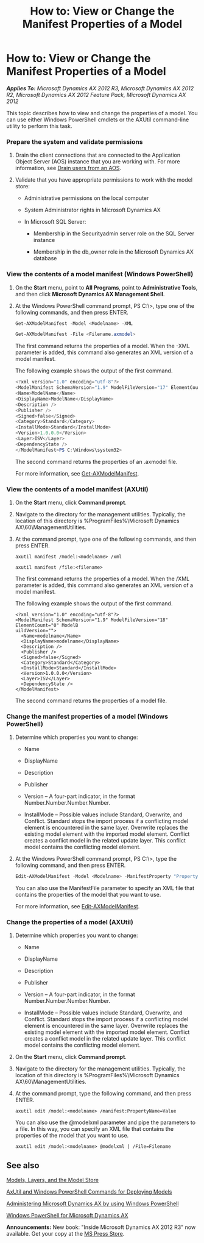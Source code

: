 ﻿---
title: 'How to: View or Change the Manifest Properties of a Model'
TOCTitle: 'How to: View or Change the Manifest Properties of a Model'
ms:assetid: 5d080225-e5c2-4c8c-bf8a-df2c4e70b129
ms:mtpsurl: https://msdn.microsoft.com/en-us/library/Hh433512(v=AX.60)
ms:contentKeyID: 36941293
ms.date: 05/18/2015
mtps_version: v=AX.60
dev_langs:
- powershell
---

# How to: View or Change the Manifest Properties of a Model 


_**Applies To:** Microsoft Dynamics AX 2012 R3, Microsoft Dynamics AX 2012 R2, Microsoft Dynamics AX 2012 Feature Pack, Microsoft Dynamics AX 2012_

This topic describes how to view and change the properties of a model. You can use either Windows PowerShell cmdlets or the AXUtil command-line utility to perform this task.

### Prepare the system and validate permissions

1.  Drain the client connections that are connected to the Application Object Server (AOS) instance that you are working with. For more information, see [Drain users from an AOS](https://msdn.microsoft.com/en-us/library/hh433538\(v=ax.60\)).

2.  Validate that you have appropriate permissions to work with the model store:
    
      - Administrative permissions on the local computer
    
      - System Administrator rights in Microsoft Dynamics AX
    
      - In Microsoft SQL Server:
        
          - Membership in the Securityadmin server role on the SQL Server instance
        
          - Membership in the db\_owner role in the Microsoft Dynamics AX database

### View the contents of a model manifest (Windows PowerShell)

1.  On the **Start** menu, point to **All Programs**, point to **Administrative Tools**, and then click **Microsoft Dynamics AX Management Shell**.

2.  At the Windows PowerShell command prompt, PS C:\\\>, type one of the following commands, and then press ENTER.
    
    ``` powershell
    Get-AXModelManifest -Model <Modelname> -XML
    ```
    
    ``` powershell
    Get-AXModelManifest -File <Filename.axmodel> 
    ```
    
    The first command returns the properties of a model. When the -XML parameter is added, this command also generates an XML version of a model manifest.
    
    The following example shows the output of the first command.
    
    ``` powershell
    <?xml version="1.0" encoding="utf-8"?> 
    <ModelManifest SchemaVersion="1.9" ModelFileVersion="17" ElementCount="0"> 
    <Name>ModelName</Name> 
    <DisplayName>ModelName</DisplayName> 
    <Description /> 
    <Publisher /> 
    <Signed>false</Signed> 
    <Category>Standard</Category> 
    <InstallMode>Standard</InstallMode> 
    <Version>1.0.0.0</Version> 
    <Layer>ISV</Layer> 
    <DependencyState /> 
    </ModelManifest>PS C:\Windows\system32> 
    ```
    
    The second command returns the properties of an .axmodel file.
    
    For more information, see [Get-AXModelManifest](https://msdn.microsoft.com/en-us/library/jj720291\(v=ax.60\)).

### View the contents of a model manifest (AXUtil)

1.  On the **Start** menu, click **Command prompt**.

2.  Navigate to the directory for the management utilities. Typically, the location of this directory is %ProgramFiles%\\Microsoft Dynamics AX\\60\\ManagementUtilities.

3.  At the command prompt, type one of the following commands, and then press ENTER.
    
        axutil manifest /model:<modelname> /xml
    
        axutil manifest /file:<filename>
    
    The first command returns the properties of a model. When the /XML parameter is added, this command also generates an XML version of a model manifest.
    
    The following example shows the output of the first command.
    
        <?xml version="1.0" encoding="utf-8"?>
        <ModelManifest SchemaVersion="1.9" ModelFileVersion="18" ElementCount="0" ModelB
        uildVersion="">
          <Name>modelname</Name>
          <DisplayName>modelname</DisplayName>
          <Description />
          <Publisher />
          <Signed>false</Signed>
          <Category>Standard</Category>
          <InstallMode>Standard</InstallMode>
          <Version>1.0.0.0</Version>
          <Layer>ISV</Layer>
          <DependencyState />
        </ModelManifest>
    
    The second command returns the properties of a model file.

### Change the manifest properties of a model (Windows PowerShell)

1.  Determine which properties you want to change:
    
      - Name
    
      - DisplayName
    
      - Description
    
      - Publisher
    
      - Version – A four-part indicator, in the format Number.Number.Number.Number.
    
      - InstallMode – Possible values include Standard, Overwrite, and Conflict. Standard stops the import process if a conflicting model element is encountered in the same layer. Overwrite replaces the existing model element with the imported model element. Conflict creates a conflict model in the related update layer. This conflict model contains the conflicting model element.

2.  At the Windows PowerShell command prompt, PS C:\\\>, type the following command, and then press ENTER.
    
    ``` powershell
    Edit-AXModelManifest -Model <Modelname> -ManifestProperty "Propertyname = Value"
    ```
    
    You can also use the ManifestFile parameter to specify an XML file that contains the properties of the model that you want to use.
    
    For more information, see [Edit-AXModelManifest](https://msdn.microsoft.com/en-us/library/jj720289\(v=ax.60\)).

### Change the properties of a model (AXUtil)

1.  Determine which properties you want to change:
    
      - Name
    
      - DisplayName
    
      - Description
    
      - Publisher
    
      - Version – A four-part indicator, in the format Number.Number.Number.Number.
    
      - InstallMode – Possible values include Standard, Overwrite, and Conflict. Standard stops the import process if a conflicting model element is encountered in the same layer. Overwrite replaces the existing model element with the imported model element. Conflict creates a conflict model in the related update layer. This conflict model contains the conflicting model element.

2.  On the **Start** menu, click **Command prompt**.

3.  Navigate to the directory for the management utilities. Typically, the location of this directory is %ProgramFiles%\\Microsoft Dynamics AX\\60\\ManagementUtilities.

4.  At the command prompt, type the following command, and then press ENTER.
    
        axutil edit /model:<modelname> /manifest:PropertyName=Value

    You can also use the @modelxml parameter and pipe the parameters to a file. In this way, you can specify an XML file that contains the properties of the model that you want to use.
    
        axutil edit /model:<modelname> @modelxml | /File=Filename

## See also

[Models, Layers, and the Model Store](models-layers-and-the-model-store.md)

[AxUtil and Windows PowerShell Commands for Deploying Models](https://msdn.microsoft.com/en-us/library/hh456294\(v=ax.60\))

[Administering Microsoft Dynamics AX by using Windows PowerShell](https://msdn.microsoft.com/en-us/library/hh272856\(v=ax.60\))

[Windows PowerShell for Microsoft Dynamics AX](https://msdn.microsoft.com/en-us/library/hh556863\(v=ax.60\))

  
**Announcements:** New book: "Inside Microsoft Dynamics AX 2012 R3" now available. Get your copy at the [MS Press Store](https://www.microsoftpressstore.com/store/inside-microsoft-dynamics-ax-2012-r3-9780735685109).

